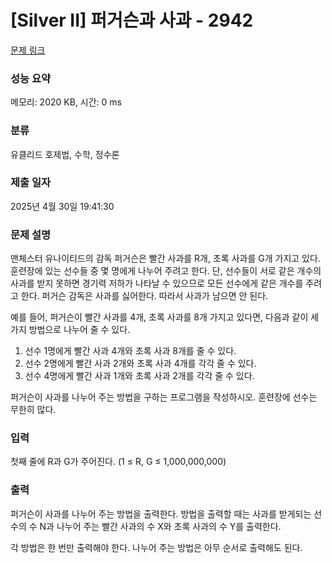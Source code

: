 # [Silver II] 퍼거슨과 사과 - 2942 

[문제 링크](https://www.acmicpc.net/problem/2942) 

### 성능 요약

메모리: 2020 KB, 시간: 0 ms

### 분류

유클리드 호제법, 수학, 정수론

### 제출 일자

2025년 4월 30일 19:41:30

### 문제 설명

<p>맨체스터 유나이티드의 감독 퍼거슨은 빨간 사과를 R개, 초록 사과를 G개 가지고 있다. 훈련장에 있는 선수들 중 몇 명에게 나누어 주려고 한다. 단, 선수들이 서로 같은 개수의 사과를 받지 못하면 경기력 저하가 나타날 수 있으므로 모든 선수에게 같은 개수를 주려고 한다. 퍼거슨 감독은 사과를 싫어한다. 따라서 사과가 남으면 안 된다.</p>

<p>예를 들어, 퍼거슨이 빨간 사과를 4개, 초록 사과를 8개 가지고 있다면, 다음과 같이 세가지 방법으로 나누어 줄 수 있다.</p>

<ol>
	<li>선수 1명에게 빨간 사과 4개와 초록 사과 8개를 줄 수 있다.</li>
	<li>선수 2명에게 빨간 사과 2개와 초록 사과 4개를 각각 줄 수 있다.</li>
	<li>선수 4명에게 빨간 사과 1개와 초록 사과 2개를 각각 줄 수 있다.</li>
</ol>

<p>퍼거슨이 사과를 나누어 주는 방법을 구하는 프로그램을 작성하시오. 훈련장에 선수는 무한히 많다.</p>

### 입력 

 <p>첫째 줄에 R과 G가 주어진다. (1 ≤ R, G ≤ 1,000,000,000)</p>

### 출력 

 <p>퍼거슨이 사과를 나누어 주는 방법을 출력한다. 방법을 출력할 때는 사과를 받게되는 선수의 수 N과 나누어 주는 빨간 사과의 수 X와 초록 사과의 수 Y를 출력한다.</p>

<p>각 방법은 한 번만 출력해야 한다. 나누어 주는 방법은 아무 순서로 출력해도 된다.</p>

